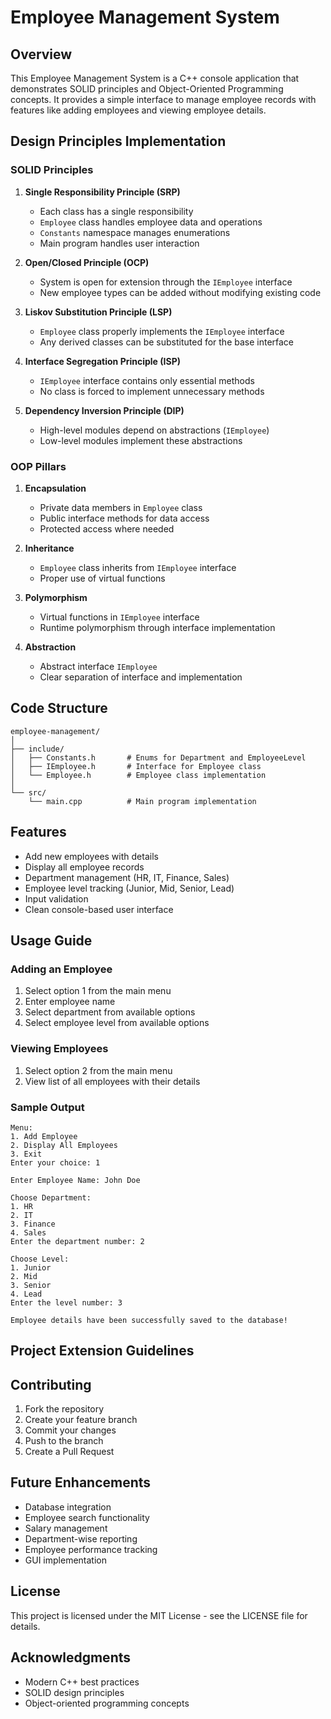 # Employee Management System

## Overview
This Employee Management System is a C++ console application that demonstrates SOLID principles and Object-Oriented Programming concepts. It provides a simple interface to manage employee records with features like adding employees and viewing employee details.

## Design Principles Implementation

### SOLID Principles
1. **Single Responsibility Principle (SRP)**
   - Each class has a single responsibility
   - `Employee` class handles employee data and operations
   - `Constants` namespace manages enumerations
   - Main program handles user interaction

2. **Open/Closed Principle (OCP)**
   - System is open for extension through the `IEmployee` interface
   - New employee types can be added without modifying existing code

3. **Liskov Substitution Principle (LSP)**
   - `Employee` class properly implements the `IEmployee` interface
   - Any derived classes can be substituted for the base interface

4. **Interface Segregation Principle (ISP)**
   - `IEmployee` interface contains only essential methods
   - No class is forced to implement unnecessary methods

5. **Dependency Inversion Principle (DIP)**
   - High-level modules depend on abstractions (`IEmployee`)
   - Low-level modules implement these abstractions

### OOP Pillars
1. **Encapsulation**
   - Private data members in `Employee` class
   - Public interface methods for data access
   - Protected access where needed

2. **Inheritance**
   - `Employee` class inherits from `IEmployee` interface
   - Proper use of virtual functions

3. **Polymorphism**
   - Virtual functions in `IEmployee` interface
   - Runtime polymorphism through interface implementation

4. **Abstraction**
   - Abstract interface `IEmployee`
   - Clear separation of interface and implementation

## Code Structure

```
employee-management/
│
├── include/
│   ├── Constants.h       # Enums for Department and EmployeeLevel
│   ├── IEmployee.h       # Interface for Employee class
│   └── Employee.h        # Employee class implementation
│
└── src/
    └── main.cpp          # Main program implementation
```

## Features
- Add new employees with details
- Display all employee records
- Department management (HR, IT, Finance, Sales)
- Employee level tracking (Junior, Mid, Senior, Lead)
- Input validation
- Clean console-based user interface

## Usage Guide

### Adding an Employee
1. Select option 1 from the main menu
2. Enter employee name
3. Select department from available options
4. Select employee level from available options

### Viewing Employees
1. Select option 2 from the main menu
2. View list of all employees with their details

### Sample Output
```
Menu:
1. Add Employee
2. Display All Employees
3. Exit
Enter your choice: 1

Enter Employee Name: John Doe

Choose Department:
1. HR
2. IT
3. Finance
4. Sales
Enter the department number: 2

Choose Level:
1. Junior
2. Mid
3. Senior
4. Lead
Enter the level number: 3

Employee details have been successfully saved to the database!
```

## Project Extension Guidelines
## Contributing
1. Fork the repository
2. Create your feature branch
3. Commit your changes
4. Push to the branch
5. Create a Pull Request

## Future Enhancements
- Database integration
- Employee search functionality
- Salary management
- Department-wise reporting
- Employee performance tracking
- GUI implementation

## License
This project is licensed under the MIT License - see the LICENSE file for details.

## Acknowledgments
- Modern C++ best practices
- SOLID design principles
- Object-oriented programming concepts
